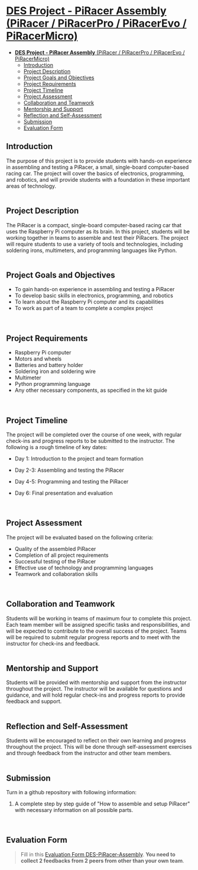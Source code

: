 # [**DES Project - PiRacer Assembly** (PiRacer / PiRacerPro / PiRacerEvo / PiRacerMicro)](https://github.com/SEA-ME/DES_PiRacer-Assembly)

- [**DES Project - PiRacer Assembly** (PiRacer / PiRacerPro / PiRacerEvo / PiRacerMicro)](#des-project---piracer-assembly-piracer--piracerpro--piracerevo--piracermicro)
  - [Introduction](#introduction)
  - [Project Description](#project-description)
  - [Project Goals and Objectives](#project-goals-and-objectives)
  - [Project Requirements](#project-requirements)
  - [Project Timeline](#project-timeline)
  - [Project Assessment](#project-assessment)
  - [Collaboration and Teamwork](#collaboration-and-teamwork)
  - [Mentorship and Support](#mentorship-and-support)
  - [Reflection and Self-Assessment](#reflection-and-self-assessment)
  - [Submission](#submission)
  - [Evaluation Form](#evaluation-form)

## Introduction

The purpose of this project is to provide students with hands-on experience in assembling and testing a PiRacer, a small, single-board computer-based racing car. The project will cover the basics of electronics, programming, and robotics, and will provide students with a foundation in these important areas of technology.  
</br>

## Project Description

The PiRacer is a compact, single-board computer-based racing car that uses the Raspberry Pi computer as its brain. In this project, students will be working together in teams to assemble and test their PiRacers. The project will require students to use a variety of tools and technologies, including soldering irons, multimeters, and programming languages like Python.  
</br>

## Project Goals and Objectives

* To gain hands-on experience in assembling and testing a PiRacer
* To develop basic skills in electronics, programming, and robotics
* To learn about the Raspberry Pi computer and its capabilities
* To work as part of a team to complete a complex project  
</br>

## Project Requirements

* Raspberry Pi computer
* Motors and wheels
* Batteries and battery holder
* Soldering iron and soldering wire
* Multimeter
* Python programming language
* Any other necessary components, as specified in the kit guide  
</br>

## Project Timeline

The project will be completed over the course of one week, with regular check-ins and progress reports to be submitted to the instructor. The following is a rough timeline of key dates:

* Day 1: Introduction to the project and team formation

* Day 2-3: Assembling and testing the PiRacer

* Day 4-5: Programming and testing the PiRacer

* Day 6: Final presentation and evaluation  
</br>

## Project Assessment

The project will be evaluated based on the following criteria:

* Quality of the assembled PiRacer
* Completion of all project requirements
* Successful testing of the PiRacer
* Effective use of technology and programming languages
* Teamwork and collaboration skills  
</br>

## Collaboration and Teamwork

Students will be working in teams of maximum four to complete this project. Each team member will be assigned specific tasks and responsibilities, and will be expected to contribute to the overall success of the project. Teams will be required to submit regular progress reports and to meet with the instructor for check-ins and feedback.  
</br>

## Mentorship and Support

Students will be provided with mentorship and support from the instructor throughout the project. The instructor will be available for questions and guidance, and will hold regular check-ins and progress reports to provide feedback and support.  
</br>

## Reflection and Self-Assessment

Students will be encouraged to reflect on their own learning and progress throughout the project. This will be done through self-assessment exercises and through feedback from the instructor and other team members.  
</br>

## Submission

Turn in a github repository with following information:
1. A complete step by step guide of "How to assemble and setup PiRacer" with necessary information on all possible parts.
</br>

## Evaluation Form
> Fill in this [Evaluation Form DES-PiRacer-Assembly](https://docs.google.com/forms/d/e/1FAIpQLSdpjdmAQSzFG3zKjywbLSGoWT4pVMkPEB1XLC57b612oXBbgQ/viewform?usp=sf_link). **You need to collect 2 feedbacks from 2 peers from other than your own team**.
